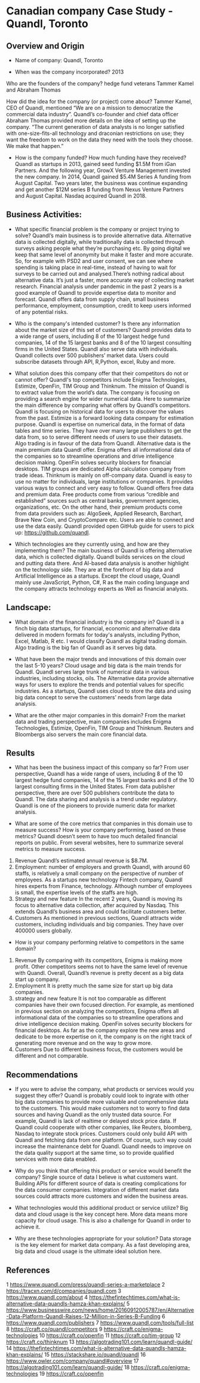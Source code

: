 # Canadian company Case Study - Quandl, Toronto
## Overview and Origin

* Name of company: Quandl, Toronto

* When was the company incorporated? 2013

Who are the founders of the company? 
   hedge fund veterans Tammer Kamel and Abraham Thomas

How did the idea for the company (or project) come about?    Tammer Kamel, CEO of Quandl, mentioned “We are on a mission to democratize the commercial data industry”. Quandl’s co-founder and chief data officer Abraham Thomas provided more details on the idea of setting up the company. “The current generation of data analysts is no longer satisfied with one-size-fits-all technology and draconian restrictions on use; they want the freedom to work on the data they need with the tools they choose. We make that happen.”

* How is the company funded? How much funding have they received?
Quandl as startups in 2013, gained seed funding $1.5M from iGan Partners. And the following year, GrowX Venture Management invested the new company. In 2014, Quandl gained $5.4M Series A funding from August Capital. Two years later, the business was continue expanding and get another $12M series B funding from Nexus Venture Partners and August Capital. Nasdaq acquired Quandl in 2018.
## Business Activities:

* What specific financial problem is the company or project trying to solve?
Quandl’s main business is to provide alternative data. Alternative data is collected digitally, while traditionally data is collected through surveys asking people what they’re purchasing etc. By going digital we keep that same level of anonymity but make it faster and more accurate. So, for example with PSD2 and user consent, we can see where spending is taking place in real-time, instead of having to wait for surveys to be carried out and analysed.There’s nothing radical about alternative data. It’s just a faster, more accurate way of collecting market research.
Financial analysis under pandemic in the past 2 years is a good example of Quandl to provide expertise data to monitor and forecast. Quandl offers data from supply chain, small business performance, employment, consumption, credit to keep users informed of any potential risks. 

* Who is the company's intended customer?  Is there any information about the market size of this set of customers?
Quandl provides data to a wide range of users, including 8 of the 10 largest hedge fund companies, 14 of the 15 largest banks and 8 of the 10 largest consulting firms in the United States. Quandl also serve data with individuals. Quandl collects over 500 publishers’ market data. Users could subscribe datasets through API, R,Python, excel, Ruby and more.  

* What solution does this company offer that their competitors do not or cannot offer? 
Quandl's top competitors include Enigma Technologies, Estimize, OpenFin, TIM Group and Thinknum. The mission of Quandl is to extract value from  the world’s data. The company is focusing on providing a search engine for wider numerical data. Here to summarize the main difference by comparing what offers by Quandl’s competitors. 
Quandl is focusing on historical data for users to discover the values from the past. Estimize is a forward looking data company for estimation purpose. 
Quandl is expertise on numerical data, in the format of data tables and time series. They have over many large publishers to get the data from, so to serve different needs of users to use their datasets. Algo trading is in favour of the data from Quandl. Alternative data is the main premium data Quandl offer.  Enigma offers all informational data of the companies so to streamline operations and drive intelligence decision making. OpenFin solves security blockers for financial desktops. TIM groups are dedicated Alpha calculation company from trade ideas.   Thinknum is mainly on off-company data.
Quandl is easy to use no matter for individuals, large institutions or companies. It provides various ways to connect and very easy to follow. Quandl offers free data and premium data. Free products come from various “credible and established” sources such as central banks, government agencies, organizations, etc. On the other hand, their premium products come from data providers such as: AlgoSeek, Applied Research, Barchart, Brave New Coin, and CryptoCompare etc. Users are able to connect and use the data easily. Quandl provided open GitHub guide for users to pick up: https://github.com/quandl.


* Which technologies are they currently using, and how are they implementing them? 
The main business of Quandl is offering alternative data, which is collected digitally. Quandl builds services on the cloud and putting data there. And AI-based data analysis is another highlight on the technology side. They are at the forefront of big data and Artificial Intelligence  as a startups.  Except the cloud usage, Quandl mainly use JavaScript, Python, C#, R as the main coding language and the company attracts technology experts as Well as financial analysts.

## Landscape:

* What domain of the financial industry is the company in?
Quandl is a finch big data startups, for financial, economic and alternative data delivered in modern formats for today's analysts, including Python, Excel, Matlab, R etc. I would classify Quandl as digital trading domain. Algo trading is the big fan of Quandl as it serves big data.

* What have been the major trends and innovations of this domain over the last 5-10 years?
Cloud usage and big data is the main trends for Quandl. Quandl serves large trunk of numerical data in various industries, including stocks, oils. The Alternative data provide alternative ways for users to explore the trends and potential values for specific industries. As a startups, Quandl uses cloud to store the data and using big data concept to serve the customers’ needs from large data analysis. 

* What are the other major companies in this domain?
From the market data and trading perspective, main companies includes Enigma Technologies, Estimize, OpenFin, TIM Group and Thinknum. Reuters and Bloombergs also servers the main core financial data. 



## Results

* What has been the business impact of this company so far?
From user perspective, Quandl has a wide range of users, including 8 of the 10 largest hedge fund companies, 14 of the 15 largest banks and 8 of the 10 largest consulting firms in the United States. From data publisher perspective, there are over 500 publishers contribute the data to Quandl. The data sharing and analysis is a trend under regulatory. Quandl is one of the pioneers to provide numeric data for market analysis.  

* What are some of the core metrics that companies in this domain use to measure success? How is your company performing, based on these metrics?
Quandl doesn’t seem to have too much detailed financial reports on public. From several websites, here to summarize several metrics to measure success. 
1) Revenue
Quandl’s estimated annual revenue is $8.7M. 
2) Employment: number of employers and growth
Quandl, with around 60 staffs, is relatively a small company on the perspective of number of employees. As a startups new technology Fintech company, Quandl hires experts from Finance, technology. Although number of employees is small, the expertise levels of the staffs are high. 
3) Strategy and new feature
In the recent 2 years, Quandl is moving its focus to alternative data collection, after acquired by Nasdaq. This extends Quandl’s business area and could facilitate customers better.
4) Customers
As mentioned in previous sections, Quandl attracts wide customers, including individuals and big companies. They have over 400000 users globally. 


* How is your company performing relative to competitors in the same domain?
1) Revenue
By comparing with its competitors, Enigma is making more profit. Other competitors seems not to have the same level of revenue with Quandl. Overall, Quandl’s revenue is pretty decent as a big data start up company. 
2) Employment 
It is pretty much the same size for start up big data companies. 
3) strategy and new feature
It is not too comparable as different companies have their own focused direction. For example, as mentioned in previous section on analyzing the competitors, Enigma offers all informational data of the companies so to streamline operations and drive intelligence decision making. OpenFin solves security blockers for financial desktops. As far as the company explore the new areas and dedicate to be more expertise on it, the company is on the right track of generating more revenue and on the way to grow more. 
4) Customers
Due to different business focus, the customers would be different and not comparable. 

## Recommendations

* If you were to advise the company, what products or services would you suggest they offer?
Quandl is probably could look to ingrate with other big data companies to provide more valuable and comprehensive data to the customers. This would make customers not to worry to find data sources and having Quandl as the only trusted data source. For example, Quandl is lack of realtime or delayed stock price data. If Quandl could cooperate with other companies, like Reuters, bloomberg, Nasdaq to integrate stock prices. Customers could only build API with Quandl and fetching data from one platform. Of course, such way could increase the maintenance debt for Quandl. Quandl needs to improve on the data quality support at the same time, so to provide qualified services with more data enabled. 


* Why do you think that offering this product or service would benefit the company?
Single source of data I believe is what customers want. Building APIs for different source of data is creating complications for the data consumer companies. Integration of different market data sources could attracts more customers and widen the business areas. 

* What technologies would this additional product or service utilize?
Big data and cloud usage is the key concept here. More data means more capacity for cloud usage. This is also a challenge for Quandl in order to achieve it. 


* Why are these technologies appropriate for your solution?
Data storage is the key element for market data company. As a fast developing area, big data and cloud usage is the ultimate ideal solution here. 



## References
1 https://www.quandl.com/press/quandl-series-a-marketplace
2 https://tracxn.com/d/companies/quandl.com
3 https://www.quandl.com/about
4 https://thefintechtimes.com/what-is-alternative-data-quandls-hamza-khan-explains/
5 https://www.businesswire.com/news/home/20160912005787/en/Alternative-Data-Platform-Quandl-Raises-12-Million-in-Series-B-Funding
6 https://www.quandl.com/publishers
7 https://www.quandl.com/tools/full-list
8 https://craft.co/quandl/competitors
9 https://craft.co/enigma-technologies
10 https://craft.co/openfin
11 https://craft.co/tim-group
12 https://craft.co/thinknum
13 https://algotrading101.com/learn/quandl-guide/
14 https://thefintechtimes.com/what-is-alternative-data-quandls-hamza-khan-explains/
15 https://stackshare.io/quandl/quandl
16 https://www.owler.com/company/quandl#overview
17 https://algotrading101.com/learn/quandl-guide/
18 https://craft.co/enigma-technologies
19 https://craft.co/openfin
